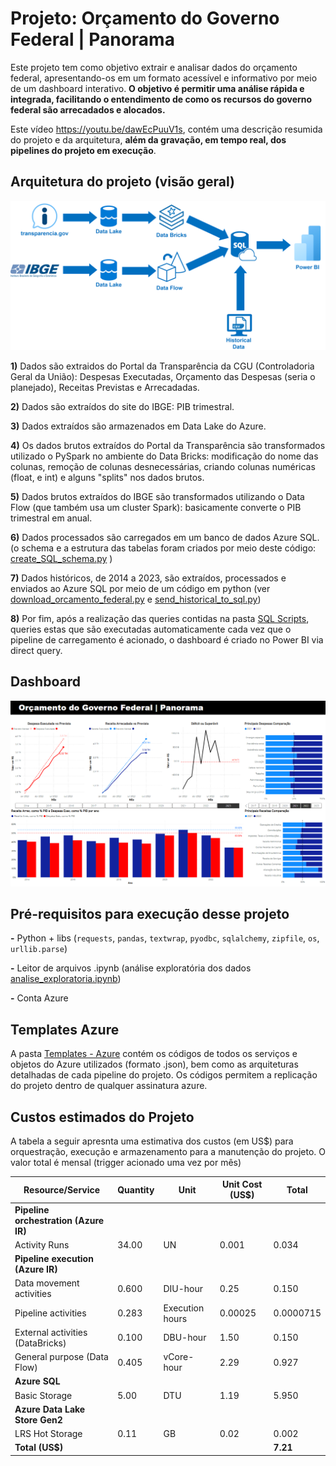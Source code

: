 # Projeto: Orçamento do Governo Federal | Panorama

Este projeto tem como objetivo extrair e analisar dados do orçamento federal, apresentando-os em um formato acessível e informativo por meio de um dashboard interativo. **O objetivo é permitir uma análise rápida e integrada, facilitando o entendimento de como os recursos do governo federal são arrecadados e alocados.**

Este vídeo https://youtu.be/dawEcPuuV1s, contém uma descrição resumida do projeto e da arquitetura, **além da gravação, em tempo real, dos pipelines do projeto em execução**.

## Arquitetura do projeto (visão geral)

![Arquitetura visão geral](https://raw.githubusercontent.com/hugobaraujo88/orcamentogovfed/main/img/transparencia_data_arch.png)

**1)** Dados são extraidos do Portal da Transparência da CGU (Controladoria Geral da União): Despesas Executadas, Orçamento das Despesas (seria o planejado), Receitas Previstas e Arrecadadas.

**2)** Dados são extraídos do site do IBGE: PIB trimestral.

**3)** Dados extraídos são armazenados em Data Lake do Azure.

**4)** Os dados brutos extraídos do Portal da Transparência são transformados utilizado o PySpark no ambiente do Data Bricks: modificação do nome das colunas, remoção de colunas desnecessárias, criando colunas numéricas (float, e int) e alguns "splits" nos dados brutos.

**5)** Dados brutos extraídos do IBGE são transformados utilizando o Data Flow (que também usa um cluster Spark): basicamente converte o PIB trimestral em anual.

**6)** Dados processados são carregados em um banco de dados Azure SQL. (o schema e a estrutura das tabelas foram criados por meio deste código: [create_SQL_schema.py](https://github.com/hugobaraujo88/orcamentogovfed/blob/main/create_SQL_schema.py) )

**7)** Dados históricos, de 2014 a 2023, são extraídos, processados e enviados ao Azure SQL por meio de um código em python (ver [download_orcamento_federal.py](https://github.com/hugobaraujo88/orcamentogovfed/blob/main/download_orcamento_federal.py) e [send_historical_to_sql.py](https://github.com/hugobaraujo88/orcamentogovfed/blob/main/send_historical_to_sql.py))

**8)** Por fim, após a realização das queries contidas na pasta [SQL Scripts](https://github.com/hugobaraujo88/orcamentogovfed/tree/main/SQL%20Scripts), queries estas que são executadas automaticamente cada vez que o pipeline de carregamento é acionado, o dashboard é criado no Power BI via direct query.

## Dashboard

![dashboard](https://raw.githubusercontent.com/hugobaraujo88/orcamentogovfed/main/img/printDashboard.png)


## Pré-requisitos para execução desse projeto

**-** Python + libs (`requests`, `pandas`, `textwrap`, `pyodbc`, `sqlalchemy`, `zipfile`, `os`, `urllib.parse`) 

**-** Leitor de arquivos .ipynb (análise exploratória dos dados [analise_exploratoria.ipynb](https://github.com/hugobaraujo88/orcamentogovfed/blob/main/analise_exploratoria.ipynb))

**-** Conta Azure

## Templates Azure

A pasta [Templates - Azure](https://github.com/hugobaraujo88/orcamentogovfed/tree/main/Templates%20-%20Azure) contém os códigos de todos os serviços e objetos do Azure utilizados (formato .json), bem como as arquiteturas detalhadas de cada pipeline do projeto. Os códigos permitem a replicação do projeto dentro de qualquer assinatura azure.


## Custos estimados do Projeto

A tabela a seguir apresnta uma estimativa dos custos (em US$) para orquestração, execução e armazenamento para a manutenção do projeto. O valor total é mensal (trigger acionado uma vez por mês) 

| Resource/Service                                | Quantity | Unit           | Unit Cost (US$) | Total   |
|----------------------------------------|----------|----------------|-----------------|---------|
| **Pipeline orchestration (Azure IR)**       |    |              |           |   |
| Activity Runs                               | 34.00    | UN             | 0.001           | 0.034   |
| **Pipeline execution (Azure IR)**           |          |                |                 |         |
| Data movement activities              | 0.600    | DIU-hour       | 0.25            | 0.150   |
| Pipeline activities                   | 0.283    | Execution hours| 0.00025         | 0.0000715 |
| External activities (DataBricks)      | 0.100    | DBU-hour       | 1.50            | 0.150   |
| General purpose (Data Flow)             | 0.405    | vCore-hour     | 2.29            | 0.927   |
| **Azure SQL**                               |          |                |                 |         |
| Basic Storage                         | 5.00     | DTU            | 1.19            | 5.950   |
| **Azure Data Lake Store Gen2**              |          |                |                 |         |
| LRS Hot Storage                       | 0.11     | GB             | 0.02            | 0.002   |
| **Total (US$)**                            |          |                |                 | **7.21**    |
